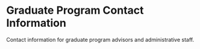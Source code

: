 # Graduate Program Contact Information

Contact information for graduate program advisors and administrative staff.

<!-- Add graduate contact information here -->